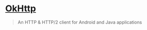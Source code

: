 # [OkHttp](http://square.github.io/okhttp/)

> An HTTP & HTTP/2 client for Android and Java applications
